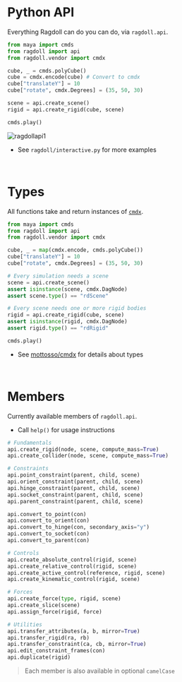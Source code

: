 # Python API

Everything Ragdoll can do you can do, via `ragdoll.api`.

```py
from maya import cmds
from ragdoll import api
from ragdoll.vendor import cmdx

cube, _ = cmds.polyCube()
cube = cmdx.encode(cube) # Convert to cmdx
cube["translateY"] = 10
cube["rotate", cmdx.Degrees] = (35, 50, 30)

scene = api.create_scene()
rigid = api.create_rigid(cube, scene)

cmds.play()
```

![ragdollapi1](https://user-images.githubusercontent.com/2152766/95583484-1a415b00-0a34-11eb-8f24-5a83b4ae2629.gif)

- See `ragdoll/interactive.py` for more examples

<br>

# Types

All functions take and return instances of [`cmdx`](https://github.com/mottosso/cmdx).

```py
from maya import cmds
from ragdoll import api
from ragdoll.vendor import cmdx

cube, _ = map(cmdx.encode, cmds.polyCube())
cube["translateY"] = 10
cube["rotate", cmdx.Degrees] = (35, 50, 30)

# Every simulation needs a scene
scene = api.create_scene()
assert isinstance(scene, cmdx.DagNode)
assert scene.type() == "rdScene"

# Every scene needs one or more rigid bodies
rigid = api.create_rigid(cube, scene)
assert isinstance(rigid, cmdx.DagNode)
assert rigid.type() == "rdRigid"

cmds.play()
```

- See [mottosso/cmdx](https://github.com/mottosso/cmdx) for details about types

<br>

# Members

Currently available members of `ragdoll.api`.

- Call `help()` for usage instructions

```py
# Fundamentals
api.create_rigid(node, scene, compute_mass=True)
api.create_collider(node, scene, compute_mass=True)

# Constraints
api.point_constraint(parent, child, scene)
api.orient_constraint(parent, child, scene)
api.hinge_constraint(parent, child, scene)
api.socket_constraint(parent, child, scene)
api.parent_constraint(parent, child, scene)

api.convert_to_point(con)
api.convert_to_orient(con)
api.convert_to_hinge(con, secondary_axis="y")
api.convert_to_socket(con)
api.convert_to_parent(con)

# Controls
api.create_absolute_control(rigid, scene)
api.create_relative_control(rigid, scene)
api.create_active_control(reference, rigid, scene)
api.create_kinematic_control(rigid, scene)

# Forces
api.create_force(type, rigid, scene)
api.create_slice(scene)
api.assign_force(rigid, force)

# Utilities
api.transfer_attributes(a, b, mirror=True)
api.transfer_rigid(ra, rb)
api.transfer_constraint(ca, cb, mirror=True)
api.edit_constraint_frames(con)
api.duplicate(rigid)
```

> Each member is also available in optional `camelCase`
